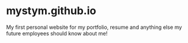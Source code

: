 # mystym.github.io
My first personal website for my portfolio, resume and anything else my future employees should know about me!
